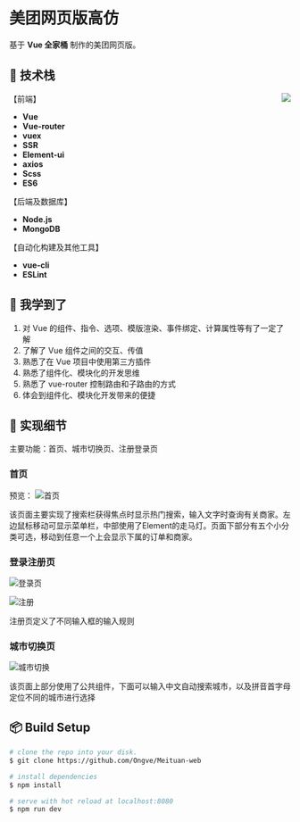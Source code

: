 # 美团网页版高仿

基于 **Vue 全家桶** 制作的美团网页版。

## :book: 技术栈

<img align="right" src="http://oph264zoo.bkt.clouddn.com/17-9-15/96325894.jpg"/>

【前端】
- **Vue**
- **Vue-router**
- **vuex**
- **SSR**
- **Element-ui**
- **axios**
- **Scss**
- **ES6**

【后端及数据库】
- **Node.js**
- **MongoDB**

【自动化构建及其他工具】
- **vue-cli**
- **ESLint**

## :closed_book: 我学到了

1. 对 Vue 的组件、指令、选项、模版渲染、事件绑定、计算属性等有了一定了解
2. 了解了 Vue 组件之间的交互、传值
3. 熟悉了在 Vue 项目中使用第三方插件
4. 熟悉了组件化、模块化的开发思维
5. 熟悉了 vue-router 控制路由和子路由的方式
6. 体会到组件化、模块化开发带来的便捷


## :pencil: 实现细节

主要功能：首页、城市切换页、注册登录页

### 首页

预览：
![首页](http://m.qpic.cn/psb?/V103EO2s2J4gkQ/op57IhkAAXOxy8BL*IolT32ZDwYRrgUFV6p8uo7skA4!/b/dL8AAAAAAAAA&bo=QAaDAwAAAAARB*Y!&rf=viewer_4 "首页")

该页面主要实现了搜索栏获得焦点时显示热门搜索，输入文字时查询有关商家。左边鼠标移动可显示菜单栏，中部使用了Element的走马灯。页面下部分有五个小分类可选，移动到任意一个上会显示下属的订单和商家。

### 登录注册页

![登录页](http://m.qpic.cn/psb?/V103EO2s2J4gkQ/8gjRh7aj6BtipOlFBIpjYgKOt41ozuIeqqktKrnWixg!/b/dMIAAAAAAAAA&bo=QAaDAwAAAAARF.Y!&rf=viewer_4 "登录页")

![注册](http://m.qpic.cn/psb?/V103EO2s2J4gkQ/ERhl0lcVZKtcWLITFrz5oF29SLrs4XPS9NdOS91TinA!/b/dMIAAAAAAAAA&bo=QAaDAwAAAAARF.Y!&rf=viewer_4 "注册")

注册页定义了不同输入框的输入规则


### 城市切换页

![城市切换](http://m.qpic.cn/psb?/V103EO2s2J4gkQ/kbwtFrNCYtgJi5u3CEhQ9Npnh12V2ak8F4wr5EFE7pg!/b/dL8AAAAAAAAA&bo=QAaDAwAAAAARF.Y!&rf=viewer_4 "城市切换")

该页面上部分使用了公共组件，下面可以输入中文自动搜索城市，以及拼音首字母定位不同的城市进行选择


## :package: Build Setup

``` bash
# clone the repo into your disk.
$ git clone https://github.com/Ongve/Meituan-web

# install dependencies
$ npm install

# serve with hot reload at localhost:8080
$ npm run dev
```
